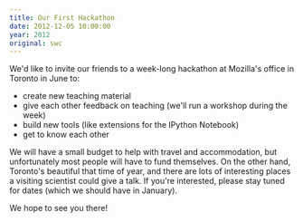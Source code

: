 ```yaml
---
title: Our First Hackathon
date: 2012-12-05 10:00:00
year: 2012
original: swc
---
```

<p>We'd like to invite our friends to a week-long hackathon at Mozilla's office in Toronto in June to:</p>
<ul>
  <li>create new teaching material</li>
  <li>give each other feedback on teaching (we'll run a workshop during the week)</li>
  <li>build new tools (like extensions for the IPython Notebook)</li>
  <li>get to know each other</li>
</ul>
<p>We will have a small budget to help with travel and accommodation, but unfortunately most people will have to fund themselves.  On the other hand, Toronto's beautiful that time of year, and there are lots of interesting places a visiting scientist could give a talk.  If you're interested, please stay tuned for dates (which we should have in January).</p>
<p>We hope to see you there!</p>
